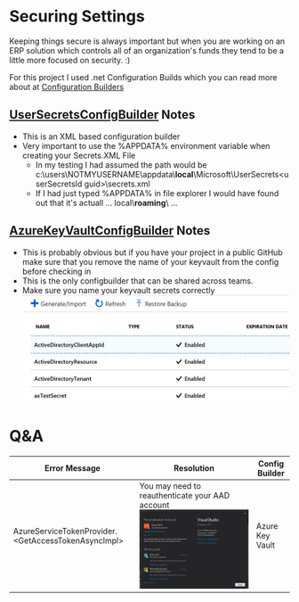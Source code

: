 # Securing Settings 
Keeping things secure is always important but when you are working on an ERP solution which controls all of an organization's funds they tend to be a little more focused on security. :)

For this project I used .net Configuration Builds which you can read more about at [Configuration Builders](https://github.com/aspnet/MicrosoftConfigurationBuilders/blob/master/README.md)

## [UserSecretsConfigBuilder](https://github.com/aspnet/MicrosoftConfigurationBuilders/blob/master/README.md#usersecretsconfigbuilder) Notes 

- This is an XML based configuration builder
- Very important to use the %APPDATA% environment variable when creating your Secrets.XML File
  - In my testing I had assumed the path would be c:\users\NOTMYUSERNAME\appdata\\**local**\\Microsoft\UserSecrets\<userSecretsId guid>\secrets.xml
  - If I had just typed %APPDATA% in file explorer I would have found out that it's actuall ...  local\\**roaming**\\ ...

## [AzureKeyVaultConfigBuilder](https://github.com/aspnet/MicrosoftConfigurationBuilders/blob/master/README.md#azurekeyvaultconfigbuilder) Notes

- This is probably obvious but if you have your project in a public GitHub make sure that you remove the name of your keyvault from the config before checking in
- This is the only configbuilder that can be shared across teams.
- Make sure you name your keyvault secrets correctly
![keyvault secret names](./images/keyvaultsecrets.JPG)

# Q&A

| Error Message | Resolution | Config Builder |
| --- | --- | --- |
|AzureServiceTokenProvider.\<GetAccessTokenAsyncImpl\>|You may need to reauthenticate your AAD account ![Refresh AD Account](./images/refreshAAD.JPG)| Azure Key Vault|